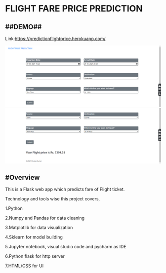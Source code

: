 <h1> FLIGHT FARE PRICE PREDICTION </h1>

##DEMO##
---
Link:https://predictionflightprice.herokuapp.com/

<img src = "Demo1.png">
<img src = "Demo2.png">

#Overview
---

This is a Flask web app which predicts fare of Flight ticket.

Technology and tools wise this project covers,

1.Python

2.Numpy and Pandas for data cleaning

3.Matplotlib for data visualization

4.Sklearn for model building

5.Jupyter notebook, visual studio code and pycharm as IDE

6.Python flask for http server

7.HTML/CSS for UI
